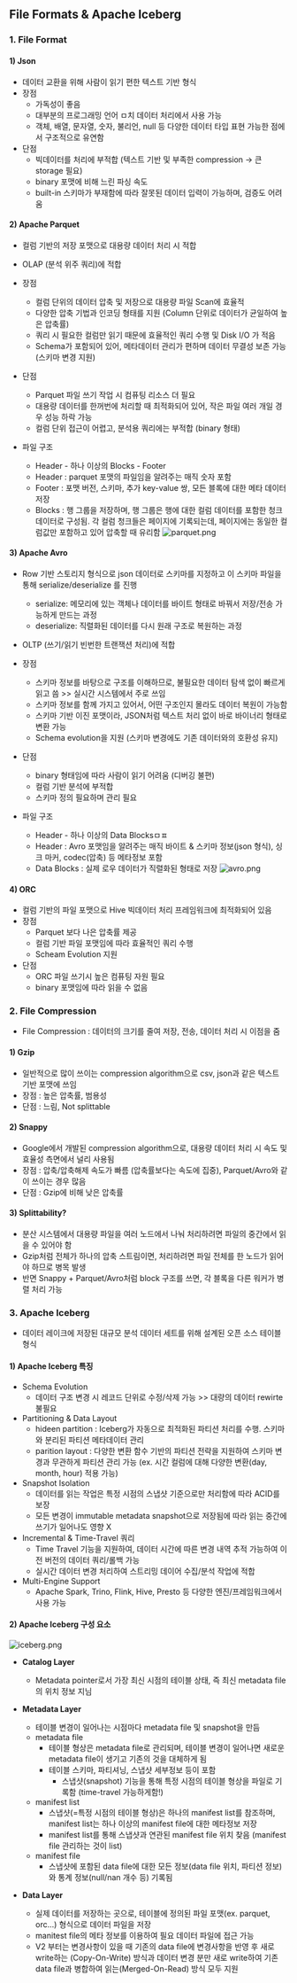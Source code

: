 ## File Formats & Apache Iceberg

### 1. File Format

#### 1) Json
- 데이터 교환을 위해 사람이 읽기 편한 텍스트 기반 형식
- 장점
  - 가독성이 좋음
  - 대부분의 프로그래밍 언어 ㅁ치 데이터 처리에서 사용 가능
  - 객체, 배열, 문자열, 숫자, 불리언, null 등 다양한 데이터 타입 표현 가능한 점에서 구조적으로 유연함
- 단점
  - 빅데이터를 처리에 부적합 (텍스트 기반 및 부족한 compression -> 큰 storage 필요)
  - binary 포맷에 비해 느린 파싱 속도
  - built-in 스키마가 부재함에 따라 잘못된 데이터 입력이 가능하며, 검증도 어려움


#### 2) Apache Parquet
- 컬럼 기반의 저장 포맷으로 대용량 데이터 처리 시 적합
- OLAP (분석 위주 쿼리)에 적합


- 장점
  - 컬럼 단위의 데이터 압축 및 저장으로 대용량 파일 Scan에 효율적
  - 다양한 압축 기법과 인코딩 형태를 지원 (Column 단위로 데이터가 균일하여 높은 압축률)
  - 쿼리 시 필요한 컬럼만 읽기 때문에 효율적인 쿼리 수행 및 Disk I/O 가 적음
  - Schema가 포함되어 있어, 메타데이터 관리가 편하며 데이터 무결성 보존 가능 (스키마 변경 지원)
- 단점
  - Parquet 파일 쓰기 작업 시 컴퓨팅 리소스 더 필요
  - 대용량 데이터를 한꺼번에 처리할 때 최적화되어 있어, 작은 파일 여러 개일 경우 성능 하락 가능
  - 컬럼 단위 접근이 어렵고, 분석용 쿼리에는 부적합 (binary 형태)


- 파일 구조
  - Header - 하나 이상의 Blocks - Footer
  - Header : parquet 포맷의 파일임을 알려주는 매직 숫자 포함
  - Footer : 포맷 버전, 스키마, 추가 key-value 쌍, 모든 블록에 대한 메타 데이터 저장
  - Blocks : 행 그룹을 저장하며, 행 그룹은 행에 대한 컬럼 데이터를 포함한 청크데이터로 구성됨. 각 컬럼 청크들은 페이지에 기록되는데, 페이지에는 동일한 컬럼값만 포함하고 있어 압축할 때 유리함
![parquet.png](..%2Fimage%2Fparquet.png)

#### 3) Apache Avro
- Row 기반 스토리지 형식으로 json 데이터로 스키마를 지정하고 이 스키마 파일을 통해 serialize/deserialize 를 진행
  - serialize: 메모리에 있는 객체나 데이터를 바이트 형태로 바꿔서 저장/전송 가능하게 만드는 과정 
  - deserialize: 직렬화된 데이터를 다시 원래 구조로 복원하는 과정
- OLTP (쓰기/읽기 빈번한 트랜잭션 처리)에 적합


- 장점
  - 스키마 정보를 바탕으로 구조를 이해하므로, 불필요한 데이터 탐색 없이 빠르게 읽고 씀 >> 실시간 시스템에서 주로 쓰임
  - 스키마 정보를 함께 가지고 있어서, 어떤 구조인지 몰라도 데이터 복원이 가능함
  - 스키마 기반 이진 포맷이라, JSON처럼 텍스트 처리 없이 바로 바이너리 형태로 변환 가능
  - Schema evolution을 지원 (스키마 변경에도 기존 데이터와의 호환성 유지)
- 단점
  - binary 형태임에 따라 사람이 읽기 어려움 (디버깅 불편)
  - 컬럼 기반 분석에 부적합
  - 스키마 정의 필요하며 관리 필요


- 파일 구조
  - Header - 하나 이상의 Data Blocksㅁㅍ
  - Header : Avro 포맷임을 알려주는 매직 바이트 & 스키마 정보(json 형식), 싱크 마커, codec(압축) 등 메타정보 포함
  - Data Blocks : 실제 로우 데이터가 직렬화된 형태로 저장
![avro.png](..%2Fimage%2Favro.png)


#### 4) ORC
- 컬럼 기반의 파일 포맷으로 Hive 빅데이터 처리 프레임워크에 최적화되어 있음
- 장점
  - Parquet 보다 나은 압축률 제공
  - 컬럼 기반 파일 포맷임에 따라 효율적인 쿼리 수행
  - Scheam Evolution 지원
- 단점
  - ORC 파일 쓰기시 높은 컴퓨팅 자원 필요
  - binary 포맷임에 따라 읽을 수 없음



### 2. File Compression 
- File Compression : 데이터의 크기를 줄여 저장, 전송, 데이터 처리 시 이점을 줌

#### 1) Gzip
- 일반적으로 많이 쓰이는 compression algorithm으로 csv, json과 같은 텍스트 기반 포맷에 쓰임
- 장점 : 높은 압축률, 범용성
- 단점 : 느림, Not splittable

#### 2) Snappy
- Google에서 개발된 compression algorithm으로, 대용량 데이터 처리 시 속도 및 효율성 측면에서 널리 사용됨
- 장점 : 압축/압축해제 속도가 빠름 (압축률보다는 속도에 집중), Parquet/Avro와 같이 쓰이는 경우 많음
- 단점 : Gzip에 비해 낮은 압축률

#### 3) Splittability?
- 분산 시스템에서 대용량 파일을 여러 노드에서 나눠 처리하려면 파일의 중간에서 읽을 수 있어야 함
- Gzip처럼 전체가 하나의 압축 스트림이면, 처리하려면 파일 전체를 한 노드가 읽어야 하므로 병목 발생
- 반면 Snappy + Parquet/Avro처럼 block 구조를 쓰면, 각 블록을 다른 워커가 병렬 처리 가능


### 3. Apache Iceberg
- 데이터 레이크에 저장된 대규모 분석 데이터 세트를 위해 설계된 오픈 소스 테이블 형식


#### 1) Apache Iceberg 특징
- Schema Evolution
  - 데이터 구조 변경 시 레코드 단위로 수정/삭제 가능 >> 대량의 데이터 rewirte 불필요
- Partitioning & Data Layout
  - hideen partition : Iceberg가 자동으로 최적화된 파티션 처리를 수행. 스키마와 분리된 파티션 메타데이터 관리
  - parition layout : 다양한 변환 함수 기반의 파티션 전략을 지원하여 스키마 변경과 무관하게 파티션 관리 가능 (ex. 시간 컬럼에 대해 다양한 변환(day, month, hour) 적용 가능)
- Snapshot Isolation
  - 데이터를 읽는 작업은 특정 시점의 스냅샷 기준으로만 처리함에 따라 ACID를 보장
  - 모든 변경이 immutable metadata snapshot으로 저장됨에 따라 읽는 중간에 쓰기가 일어나도 영향 X
- Incremental & Time-Travel 쿼리
  - Time Travel 기능을 지원하여, 데이터 시간에 따른 변경 내역 추적 가능하여 이전 버전의 데이터 쿼리/롤백 가능
  - 실시간 데이터 변경 처리하여 스트리밍 데이어 수집/분석 작업에 적합
- Multi-Engine Support
  - Apache Spark, Trino, Flink, Hive, Presto 등 다양한 엔진/프레임워크에서 사용 가능

#### 2) Apache Iceberg 구성 요소
![iceberg.png](..%2Fimage%2Ficeberg.png)

- **Catalog Layer**
  - Metadata pointer로서 가장 최신 시점의 테이블 상태, 즉 최신 metadata file의 위치 정보 지님

- **Metadata Layer**
  - 테이블 변경이 일어나는 시점마다 metadata file 및 snapshot을 만듬
  - metadata file
    - 테이블 형상은 metadata file로 관리되며, 테이블 변경이 일어나면 새로운 metadata file이 생기고 기존의 것을 대체하게 됨
    - 테이블 스키마, 파티셔닝, 스냅샷 세부정보 등이 포함
      - 스냅샷(snapshot) 기능을 통해 특정 시점의 테이블 형상을 파일로 기록함 (time-travel 가능하게함!)
  - manifest list
    - 스냅샷(=특정 시점의 테이블 형상)은 하나의 manifest list를 참조하며, manifest list는 하나 이상의 manifest file에 대한 메타정보 저장
    - manifest list를 통해 스냅샷과 연관된 manifest file 위치 찾음 (manifest file 관리하는 것이 list)
  - manifest file
    - 스냅샷에 포함된 data file에 대한 모든 정보(data file 위치, 파티션 정보)와 통계 정보(null/nan 개수 등) 기록됨


- **Data Layer**
  - 실제 데이터를 저장하는 곳으로, 테이블에 정의된 파일 포맷(ex. parquet, orc...) 형식으로 데이터 파일을 저장
  - manitest file의 메타 정보를 이용하여 필요 데이터 파일에 접근 가능
  - V2 부터는 변경사항이 있을 때 기존의 data file에 변경사항을 반영 후 새로 write하는 (Copy-On-Write) 방식과 데이터 변경 분만 새로 write하여 기존 data file과 병합하여 읽는(Merged-On-Read) 방식 모두 지원


